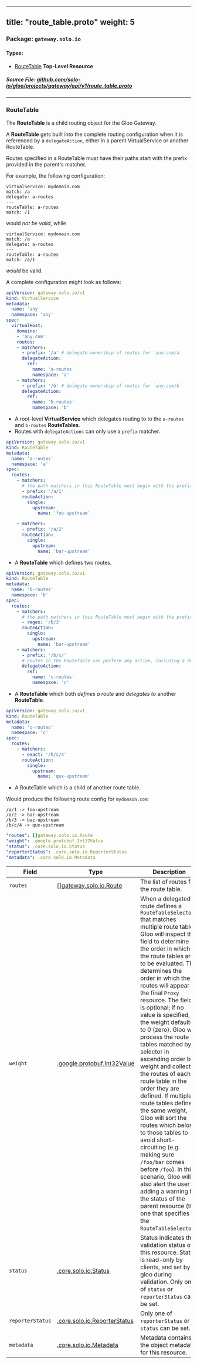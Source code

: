 
---
title: "route_table.proto"
weight: 5
---

<!-- Code generated by solo-kit. DO NOT EDIT. -->


### Package: `gateway.solo.io` 
#### Types:


- [RouteTable](#routetable) **Top-Level Resource**
  



##### Source File: [github.com/solo-io/gloo/projects/gateway/api/v1/route_table.proto](https://github.com/solo-io/gloo/blob/master/projects/gateway/api/v1/route_table.proto)





---
### RouteTable

 
The **RouteTable** is a child routing object for the Gloo Gateway.

A **RouteTable** gets built into the complete routing configuration when it is referenced by a `delegateAction`,
either in a parent VirtualService or another RouteTable.

Routes specified in a RouteTable must have their paths start with the prefix provided in the parent's matcher.

For example, the following configuration:

```
virtualService: mydomain.com
match: /a
delegate: a-routes
---
routeTable: a-routes
match: /1

```

would *not be valid*, while

```
virtualService: mydomain.com
match: /a
delegate: a-routes
---
routeTable: a-routes
match: /a/1

```

*would* be valid.


A complete configuration might look as follows:

```yaml
apiVersion: gateway.solo.io/v1
kind: VirtualService
metadata:
  name: 'any'
  namespace: 'any'
spec:
  virtualHost:
    domains:
    - 'any.com'
    routes:
    - matchers:
      - prefix: '/a' # delegate ownership of routes for `any.com/a`
      delegateAction:
        ref:
          name: 'a-routes'
          namespace: 'a'
    - matchers:
      - prefix: '/b' # delegate ownership of routes for `any.com/b`
      delegateAction:
        ref:
          name: 'b-routes'
          namespace: 'b'
```

* A root-level **VirtualService** which delegates routing to to the `a-routes` and `b-routes` **RouteTables**.
* Routes with `delegateActions` can only use a `prefix` matcher.

```yaml
apiVersion: gateway.solo.io/v1
kind: RouteTable
metadata:
  name: 'a-routes'
  namespace: 'a'
spec:
  routes:
    - matchers:
      # the path matchers in this RouteTable must begin with the prefix `/a/`
      - prefix: '/a/1'
      routeAction:
        single:
          upstream:
            name: 'foo-upstream'

    - matchers:
      - prefix: '/a/2'
      routeAction:
        single:
          upstream:
            name: 'bar-upstream'
```

* A **RouteTable** which defines two routes.

```yaml
apiVersion: gateway.solo.io/v1
kind: RouteTable
metadata:
  name: 'b-routes'
  namespace: 'b'
spec:
  routes:
    - matchers:
      # the path matchers in this RouteTable must begin with the prefix `/b/`
      - regex: '/b/3'
      routeAction:
        single:
          upstream:
            name: 'bar-upstream'
    - matchers:
      - prefix: '/b/c/'
      # routes in the RouteTable can perform any action, including a delegateAction
      delegateAction:
        ref:
          name: 'c-routes'
          namespace: 'c'

```

* A **RouteTable** which both *defines a route* and *delegates to* another **RouteTable**.


```yaml
apiVersion: gateway.solo.io/v1
kind: RouteTable
metadata:
  name: 'c-routes'
  namespace: 'c'
spec:
  routes:
    - matchers:
      - exact: '/b/c/4'
      routeAction:
        single:
          upstream:
            name: 'qux-upstream'
```

* A RouteTable which is a child of another route table.


Would produce the following route config for `mydomain.com`:

```
/a/1 -> foo-upstream
/a/2 -> bar-upstream
/b/3 -> baz-upstream
/b/c/4 -> qux-upstream
```

```yaml
"routes": []gateway.solo.io.Route
"weight": .google.protobuf.Int32Value
"status": .core.solo.io.Status
"reporterStatus": .core.solo.io.ReporterStatus
"metadata": .core.solo.io.Metadata

```

| Field | Type | Description |
| ----- | ---- | ----------- | 
| `routes` | [[]gateway.solo.io.Route](../virtual_service.proto.sk/#route) | The list of routes for the route table. |
| `weight` | [.google.protobuf.Int32Value](https://developers.google.com/protocol-buffers/docs/reference/csharp/class/google/protobuf/well-known-types/int-32-value) | When a delegated route defines a `RouteTableSelector` that matches multiple route tables, Gloo will inspect this field to determine the order in which the route tables are to be evaluated. This determines the order in which the routes will appear on the final `Proxy` resource. The field is optional; if no value is specified, the weight defaults to 0 (zero). Gloo will process the route tables matched by a selector in ascending order by weight and collect the routes of each route table in the order they are defined. If multiple route tables define the same weight, Gloo will sort the routes which belong to those tables to avoid short-circuiting (e.g. making sure `/foo/bar` comes before `/foo`). In this scenario, Gloo will also alert the user by adding a warning to the status of the parent resource (the one that specifies the `RouteTableSelector`). |
| `status` | [.core.solo.io.Status](../../../../../../solo-kit/api/v1/status.proto.sk/#status) | Status indicates the validation status of this resource. Status is read-only by clients, and set by gloo during validation. Only one of `status` or `reporterStatus` can be set. |
| `reporterStatus` | [.core.solo.io.ReporterStatus](../../../../../../solo-kit/api/v1/status.proto.sk/#reporterstatus) |  Only one of `reporterStatus` or `status` can be set. |
| `metadata` | [.core.solo.io.Metadata](../../../../../../solo-kit/api/v1/metadata.proto.sk/#metadata) | Metadata contains the object metadata for this resource. |





<!-- Start of HubSpot Embed Code -->
<script type="text/javascript" id="hs-script-loader" async defer src="//js.hs-scripts.com/5130874.js"></script>
<!-- End of HubSpot Embed Code -->
